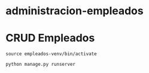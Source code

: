 # administracion-empleados
# CRUD Empleados

```
source empleados-venv/bin/activate

python manage.py runserver
```